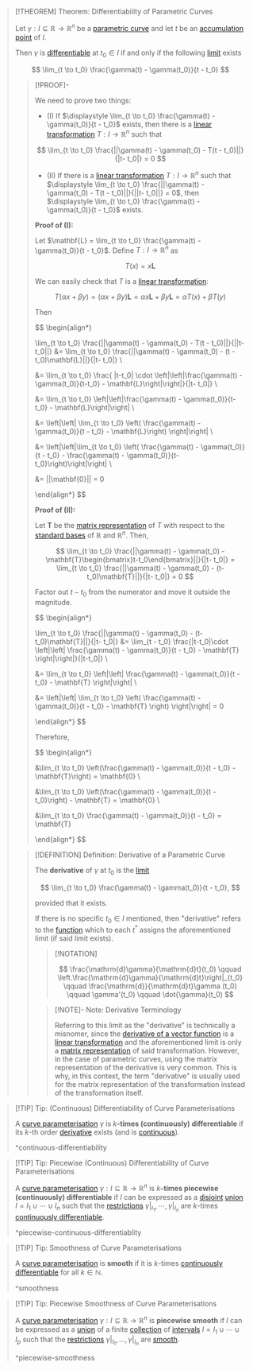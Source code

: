 >[!THEOREM] Theorem: Differentiability of Parametric Curves
>
>Let $\gamma: I \subseteq \mathbb{R} \to \mathbb{R}^n$ be a [parametric curve](../Parametric%20Curve.md) and let $t$ be an [accumulation point](../../../../../Topology/Interior,%20Boundary,%20Exterior/Accumulation%20Point.md) of $I$.
>
>Then $\gamma$ is [differentiable](../../../Real%20Vector%20Functions/Differentiation/Differentiability%20of%20Real%20Vector%20Functions.md) at $t_0 \in I$ if and only if the following [limit](../Limits%20of%20Parametric%20Curves.md) exists
>
>$$
>\lim_{t \to t_0} \frac{\gamma(t) - \gamma(t_0)}{t - t_0}
>$$
>
>>[!PROOF]-
>>
>>We need to prove two things:
>>
>>- (I) If $\displaystyle \lim_{t \to t_0} \frac{\gamma(t) - \gamma(t_0)}{t - t_0}$ exists, then there is a [linear transformation](../../../../../Algebra/Linear%20Algebra/Linear%20Transformations/Linear%20Transformation.md) $T: I \to \mathbb{R}^n$ such that 
>>
>>$$
>>\lim_{t \to t_0} \frac{||\gamma(t) - \gamma(t_0) - T(t - t_0)||}{|t- t_0|} = 0
>>$$
>>
>>- (II) If there is a [linear transformation](../../../../../Algebra/Linear%20Algebra/Linear%20Transformations/Linear%20Transformation.md) $T: I \to \mathbb{R}^n$ such that $\displaystyle \lim_{t \to t_0} \frac{||\gamma(t) - \gamma(t_0) - T(t - t_0)||}{||t- t_0||} = 0$, then $\displaystyle \lim_{t \to t_0} \frac{\gamma(t) - \gamma(t_0)}{t - t_0}$ exists.
>>
>>**Proof of (I):**
>>
>>Let $\mathbf{L} = \lim_{t \to t_0} \frac{\gamma(t) - \gamma(t_0)}{t - t_0}$. Define $T: I \to \mathbb{R}^n$ as
>>
>>$$
>>T(x) = x\mathbf{L}
>>$$
>>
>>We can easily check that $T$ is a [linear transformation](../../../../../Algebra/Linear%20Algebra/Linear%20Transformations/Linear%20Transformation.md):
>>
>>$$
>>T(\alpha x + \beta y) = (\alpha x + \beta y)\mathbf{L} = \alpha x \mathbf{L} + \beta y \mathbf{L} = \alpha T(x) + \beta T(y)
>>$$
>>
>>Then
>>
>>$$
>>\begin{align*}
>>
>>\lim_{t \to t_0} \frac{||\gamma(t) - \gamma(t_0) - T(t - t_0)||}{||t- t_0||} &= \lim_{t \to t_0} \frac{||\gamma(t) - \gamma(t_0) - (t - t_0)\mathbf{L}||}{|t- t_0|} \\
>>
>>&= \lim_{t \to t_0} \frac{ |t-t_0| \cdot \left|\left|\frac{\gamma(t) - \gamma(t_0)}{t-t_0} - \mathbf{L}\right|\right|}{|t- t_0|} \\
>>
>>&= \lim_{t \to t_0} \left|\left|\frac{\gamma(t) - \gamma(t_0)}{t-t_0} - \mathbf{L}\right|\right| \\
>>
>>&= \left|\left| \lim_{t \to t_0} \left( \frac{\gamma(t) - \gamma(t_0)}{t - t_0} - \mathbf{L}\right) \right|\right| \\
>>
>>&= \left|\left|\lim_{t \to t_0} \left( \frac{\gamma(t) - \gamma(t_0)}{t - t_0} - \frac{\gamma(t) - \gamma(t_0)}{t-t_0}\right)\right|\right| \\
>>
>>&= ||\mathbf{0}|| = 0
>>
>>\end{align*}
>>$$
>>
>>
>>**Proof of (II):**
>>
>>Let $\mathbf{T}$ be the [matrix representation](../../../../../Algebra/Linear%20Algebra/Linear%20Transformations/Matrix%20Representations%20of%20Linear%20Transformations.md) of $T$ with respect to the [standard bases](../../../../../Algebra/Linear%20Algebra/Matrices/Row%20and%20Column%20Vectors/Real%20Vectors/Standard%20Basis%20of%20the%20Real%20Vector%20Space.md) of $\mathbb{R}$ and $\mathbb{R}^n$. Then,
>>
>>$$
>>\lim_{t \to t_0} \frac{||\gamma(t) - \gamma(t_0) - \mathbf{T}\begin{bmatrix}t-t_0\end{bmatrix}||}{|t- t_0|} = \lim_{t \to t_0} \frac{||\gamma(t) - \gamma(t_0) - (t-t_0)\mathbf{T}||}{|t- t_0|} = 0
>>$$
>>
>>Factor out $t-t_0$ from the numerator and move it outside the magnitude.
>>
>>$$
>>\begin{align*}
>>
>>\lim_{t \to t_0} \frac{||\gamma(t) - \gamma(t_0) - (t-t_0)\mathbf{T}||}{|t- t_0|} &= \lim_{t - t_0} \frac{|t-t_0|\cdot \left|\left| \frac{\gamma(t) - \gamma(t_0)}{t - t_0} - \mathbf{T} \right|\right|}{|t-t_0|} \\ 
>>
>>&= \lim_{t \to t_0} \left|\left| \frac{\gamma(t) - \gamma(t_0)}{t - t_0} - \mathbf{T} \right|\right| \\ 
>>
>>&= \left|\left| \lim_{t \to t_0} \left( \frac{\gamma(t) - \gamma(t_0)}{t - t_0} - \mathbf{T} \right) \right|\right| = 0
>>
>>\end{align*}
>>$$
>>
>>Therefore,
>>
>>$$
>>\begin{align*}
>>
>>&\lim_{t \to t_0} \left(\frac{\gamma(t) - \gamma(t_0)}{t - t_0} - \mathbf{T}\right) = \mathbf{0} \\
>>
>>&\lim_{t \to t_0} \left(\frac{\gamma(t) - \gamma(t_0)}{t - t_0}\right) - \mathbf{T} = \mathbf{0} \\
>>
>>&\lim_{t \to t_0} \frac{\gamma(t) - \gamma(t_0)}{t - t_0} = \mathbf{T}
>>
>>\end{align*}
>>$$
>>
>
>>[!DEFINITION] Definition: Derivative of a Parametric Curve
>>
>>The **derivative** of $\gamma$ at $t_0$ is the [limit](../Limits%20of%20Parametric%20Curves.md)
>>
>>$$
>>\lim_{t \to t_0} \frac{\gamma(t) - \gamma(t_0)}{t - t_0},
>>$$
>>
>>provided that it exists.
>>
>>If there is no specific $t_0 \in I$ mentioned, then "derivative" refers to the [function](../Parametric%20Curve.md) which to each $t^\ast$ assigns the aforementioned limit (if said limit exists).
>>
>>>[!NOTATION]
>>>
>>>$$
>>>\frac{\mathrm{d}\gamma}{\mathrm{d}t}(t_0) \qquad \left.\frac{\mathrm{d}\gamma}{\mathrm{d}t}\right|_{t_0} \qquad \frac{\mathrm{d}}{\mathrm{d}t}\gamma (t_0) \qquad \gamma'(t_0) \qquad \dot{\gamma}(t_0)
>>>$$
>>>
>>
>>>[!NOTE]- Note: Derivative Terminology
>>>
>>>Referring to this limit as the "derivative" is technically a misnomer, since the [derivative of a vector function](../../../Real%20Vector%20Functions/Differentiation/Differentiability%20of%20Real%20Vector%20Functions.md) is a [linear transformation](../../../../../Algebra/Linear%20Algebra/Linear%20Transformations/Linear%20Transformation.md) and the aforementioned limit is only a [matrix representation](../../../../../Algebra/Linear%20Algebra/Linear%20Transformations/Matrix%20Representations%20of%20Linear%20Transformations.md) of said transformation. However, in the case of parametric curves, using the matrix representation of the derivative is very common. This is why, in this context, the term "derivative" is usually used for the matrix representation of the transformation instead of the transformation itself.
>>>
>>
>

>[!TIP] Tip: (Continuous) Differentiability of Curve Parameterisations
>
>A [curve parameterisation](../Parametric%20Curve.md) $\gamma$ is $k$**-times (continuously) differentiable** if its $k$-th order [derivative](Differentiability%20of%20Parametric%20Curves.md) exists (and is [continuous](../../../Real%20Vector%20Functions/Continuity%20of%20Real%20Vector%20Functions.md)).
>
>^continuous-differentiability
>

>[!TIP] Tip: Piecewise (Continuous) Differentiability of Curve Parameterisations
>
>A [curve parameterisation](../Parametric%20Curve.md) $\gamma: I \subseteq \mathbb{R} \to \mathbb{R}^n$ is $k$**-times piecewise (continuously) differentiable** if $I$ can be expressed as a [disjoint](../../../../../Set%20Theory/Disjoint%20Sets.md) [union](../../../../../Set%20Theory/Set%20Operations.md) $I = I_1 \cup \cdots \cup I_n$ such that the [restrictions](../../../../Functions/Restriction.md) $\gamma \big|_{I_1}, \cdots, \gamma \big|_{I_n}$ are $k$-times [continuously differentiable](Differentiability%20of%20Parametric%20Curves.md).
>
>^piecewise-continuous-differentiablity
>

>[!TIP] Tip: Smoothness of Curve Parameterisations
>
>A [curve parameterisation](../Parametric%20Curve.md) is **smooth** if it is $k$-times [continuously differentiable](Differentiability%20of%20Parametric%20Curves.md) for all $k \in \mathbb{N}$.
>
>^smoothness
>

>[!TIP] Tip: Piecewise Smoothness of Curve Parameterisations
>
>A [curve parameterisation](../Parametric%20Curve.md) $\gamma: I \subseteq \mathbb{R} \to \mathbb{R}^n$ is **piecewise smooth** if $I$ can be expressed as a [union](../../../../../Set%20Theory/Collections/Operations%20with%20Collections.md) of a finite [collection](../../../../../Set%20Theory/Collections/Collections.md) of [intervals](../../../../../Set%20Theory/Ordering/Intervals.md) $I = I_1 \cup \cdots \cup I_p$ such that the [restrictions](../../../../Functions/Restriction.md) $\gamma \big|_{I_1}, \ldots, \gamma \big|_{I_n}$ are [smooth](Differentiability%20of%20Parametric%20Curves.md).
>
>^piecewise-smoothness
>